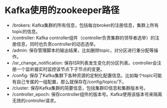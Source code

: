 # Kafka使用的zookeeper路径
* /brokers: Kafka集群的所有信息，包括每台broker的注册信息，集群上所有topic的信息。
* /controller: Kafka controller组件（controller负责集群的领导者选举）的注册信息，同时也负责controller的动态选举。
* /admin: 保存管理脚本的输出结果，比如删除topic，对分区进行重分配等操作。
* /isr_change_notification: 保存ISR列表发生变化的分区列表。controller会注册一个监听器实时监控该节点下子节点的变更。
* /config: 保存了Kafka集群下各种资源的定制化配置信息。比如每个topic可能有自己专属的一组配置，那么就保存在/config/topics/<topic>下。
* /cluster: 保存Kafka集群的简要信息，包括集群ID信息和集群版本号。
* /controller_epoch: 保存controller组件的版本号。Kafka使用该版本号来隔离无效的controller请求。